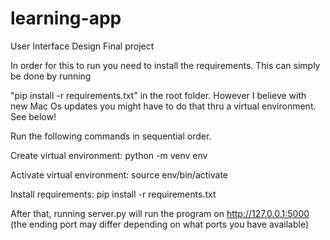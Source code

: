 # learning-app
User Interface Design Final project

In order for this to run you need to install the requirements. This can simply be done by running 

"pip install -r requirements.txt" in the root folder. However I believe with new Mac Os updates you might have to do that thru a virtual environment. See below! 

Run the following commands in sequential order.

Create virtual environment:
python -m venv env

Activate virtual environment:
source env/bin/activate

Install requirements:
pip install -r requirements.txt

After that, running server.py will run the program on http://127.0.0.1:5000 (the ending port may differ depending on what ports you have available)


